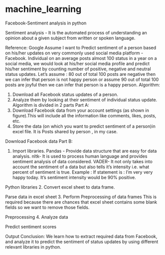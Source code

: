 # machine_learning



Facebook-Sentiment analysis in python

Sentiment analysis - It is the automated process of understanding an opinion about a given subject from written or spoken language.
 
Reference: Google
Assume I want to Predict sentiment of a person based on his/her updates on very commonly used social media platform - Facebook.
Individual on an average posts almost 100 status in a year on a social media, we would look at his/her social media profile and predict his/her sentiment by counting number of positive, negative and neutral status updates.
Let’s assume : 80 out of total 100 posts are negative then we can infer that person is not happy person or assume 90 out of total 100 posts are joyful then we can infer that person is a happy person.
Algorithm:
1.	Download all Facebook status updates of a person.
2.	Analyze them by looking at their sentiment of individual status update.
Algorithm is divided in 2 parts
Part A:
1.	Download Facebook data from your account settings (as shown in figure).This will include all the information like comments, likes, posts, etc.
2.	Store the data (on which you want to predict sentiment of a person)in excel file. It is Posts shared by person , in my case.

 
Download Facebook data
Part B:
1.	Import libraries.
Pandas - Provide data structure that are easy for data analysis.
nltk- It is used to process human language and provides sentiment analysis of data considered.
VADER- It not only takes into account the sentiment of a data but also tells it’s intensity i.e. what percent of sentiment is true.
Example :
If statement is : I’m very very happy today.
It’s sentiment intensity would be 90% positive.

 
Python libraries
2. Convert excel sheet to data frame.

 
Parse data in excel sheet
3. Perform Preprocessing of data frames
This is required because there are chances that excel sheet contains some blank fields so we want to remove those fields.

 
Preprocessing
4. Analyze data

 
Predict sentiment scores

 
Output
Conclusion:
We learn how to extract required data from Facebook, and analyze it to predict the sentiment of status updates by using different relevant libraries in python.
